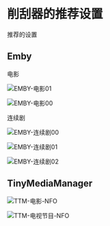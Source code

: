 # 削刮器的推荐设置

推荐的设置

## Emby

电影

![EMBY-电影01](C:\WorkSpace\go2hell\src\github.com\allanpk716\ChineseSubFinder\DesignFile\pics\EMBY-电影01.png)

![EMBY-电影00](C:\WorkSpace\go2hell\src\github.com\allanpk716\ChineseSubFinder\DesignFile\pics\EMBY-电影00.png)

连续剧

![EMBY-连续剧00](C:\WorkSpace\go2hell\src\github.com\allanpk716\ChineseSubFinder\DesignFile\pics\EMBY-连续剧00.png)

![EMBY-连续剧01](C:\WorkSpace\go2hell\src\github.com\allanpk716\ChineseSubFinder\DesignFile\pics\EMBY-连续剧01.png)

![EMBY-连续剧02](C:\WorkSpace\go2hell\src\github.com\allanpk716\ChineseSubFinder\DesignFile\pics\EMBY-连续剧02.png)



## TinyMediaManager

![TTM-电影-NFO](C:\WorkSpace\go2hell\src\github.com\allanpk716\ChineseSubFinder\DesignFile\pics\TTM-电影-NFO.png)

![TTM-电视节目-NFO](C:\WorkSpace\go2hell\src\github.com\allanpk716\ChineseSubFinder\DesignFile\pics\TTM-电视节目-NFO.png)